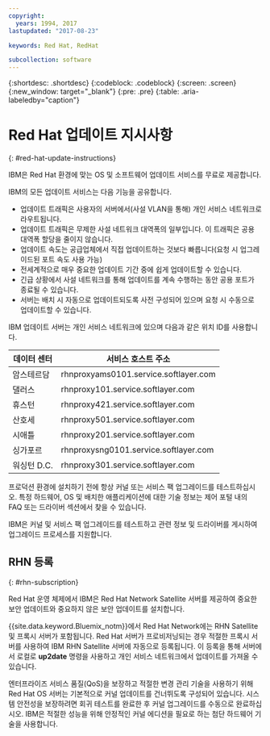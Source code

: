 ```yaml
---
copyright:
  years: 1994, 2017
lastupdated: "2017-08-23"

keywords: Red Hat, RedHat

subcollection: software
---
```


{:shortdesc: .shortdesc}
{:codeblock: .codeblock}
{:screen: .screen}
{:new_window: target="_blank"}
{:pre: .pre}
{:table: .aria-labeledby="caption"}

# Red Hat 업데이트 지시사항
{: #red-hat-update-instructions}

IBM은 Red Hat 환경에 맞는 OS 및 소프트웨어 업데이트 서비스를 무료로 제공합니다.

IBM의 모든 업데이트 서비스는 다음 기능을 공유합니다.
* 업데이트 트래픽은 사용자의 서버에서(사설 VLAN을 통해) 개인 서비스 네트워크로 라우트됩니다.
* 업데이트 트래픽은 무제한 사설 네트워크 대역폭의 일부입니다. 이 트래픽은 공용 대역폭 할당을 줄이지 않습니다. 
* 업데이트 속도는 공급업체에서 직접 업데이트하는 것보다 빠릅니다(요청 시 업그레이드된 포트 속도 사용 가능)
* 전세계적으로 매우 중요한 업데이트 기간 중에 쉽게 업데이트할 수 있습니다.
* 긴급 상황에서 사설 네트워크를 통해 업데이트를 계속 수행하는 동안 공용 포트가 종료될 수 있습니다.
* 서버는 배치 시 자동으로 업데이트되도록 사전 구성되어 있으며 요청 시 수동으로 업데이트할 수 있습니다.

IBM 업데이트 서버는 개인 서비스 네트워크에 있으며 다음과 같은 위치 ID를 사용합니다.

|데이터 센터|서비스 호스트 주소|
|---|---|
|암스테르담|rhnproxyams0101.service.softlayer.com|
|댈러스|rhnproxy101.service.softlayer.com|
|휴스턴|rhnproxy421.service.softlayer.com|
|산호세|rhnproxy501.service.softlayer.com|
|시애틀|rhnproxy201.service.softlayer.com|
|싱가포르|rhnproxysng0101.service.softlayer.com|
|워싱턴 D.C.|rhnproxy301.service.softlayer.com|

프로덕션 환경에 설치하기 전에 항상 커널 또는 서비스 팩 업그레이드를 테스트하십시오. 특정 하드웨어, OS 및 배치한 애플리케이션에 대한 기술 정보는 제어 포털 내의 FAQ 또는 드라이버 섹션에서 찾을 수 있습니다. 

IBM은 커널 및 서비스 팩 업그레이드를 테스트하고 관련 정보 및 드라이버를 게시하여 업그레이드 프로세스를 지원합니다.

## RHN 등록
{: #rhn-subscription}

Red Hat 운영 체제에서 IBM은 Red Hat Network Satellite 서버를 제공하여 중요한 보안 업데이트와 중요하지 않은 보안 업데이트를 설치합니다.

{{site.data.keyword.Bluemix_notm}}에서 Red Hat Network에는 RHN Satellite 및 프록시 서버가 포함됩니다. Red Hat 서버가 프로비저닝되는 경우 적절한 프록시 서버를 사용하여 IBM RHN Satellite 서버에 자동으로 등록됩니다. 이 등록을 통해 서버에서 로컬로 **up2date** 명령을 사용하고 개인 서비스 네트워크에서 업데이트를 가져올 수 있습니다. 

엔터프라이즈 서비스 품질(QoS)을 보장하고 적절한 변경 관리 기술을 사용하기 위해 Red Hat OS 서버는 기본적으로 커널 업데이트를 건너뛰도록 구성되어 있습니다. 시스템 안전성을 보장하려면 회귀 테스트를 완료한 후 커널 업그레이드를 수동으로 완료하십시오. IBM은 적절한 성능을 위해 안정적인 커널 에디션을 필요로 하는 첨단 하드웨어 기술을 사용합니다.
